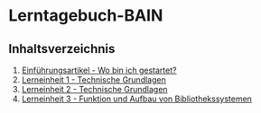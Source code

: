 # Lerntagebuch-BAIN


## Inhaltsverzeichnis

1. [Einführungsartikel - Wo bin ich gestartet?](content/0_einfuehrungsartikel.md)
2. [Lerneinheit 1 - Technische Grundlagen](content/1_lerneinheit.md)
3. [Lerneinheit 2 - Technische Grundlagen](content/2_lerneinheit.md)
4. [Lerneinheit 3 - Funktion und Aufbau von Bibliothekssystemen](content/3_lerneinheit.md)
